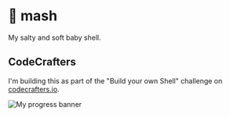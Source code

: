 # 🥔 mash

My salty and soft baby shell.

## CodeCrafters

I'm building this as part of the "Build your own Shell" challenge on [codecrafters.io](https://codecrafters.io/).

![My progress banner](https://backend.codecrafters.io/progress/shell/c6bcafef-4275-4be2-ac70-48de7eab52e0)
